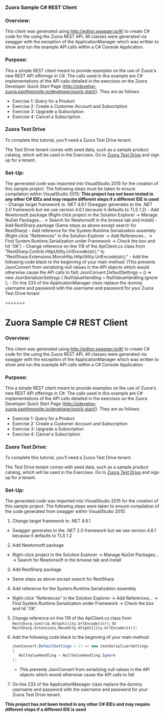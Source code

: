 ### Zuora Sample C# REST Client

### Overview:
This client was generated using http://editor.swagger.io/#/ to create C# code for the using the Zuora REST API. All classes were generated via swagger with the exception of the ApplicationManager which was 
written to show and run the example API calls within a C# Console Application.

### Purpose:
This a simple REST client meant to provide examples on the use of Zuora's new REST API offerings in C#. The calls used in this example are C# implementations of the API calls detailed in the exercises on the 
Zuora Developer Quick Start Page (http://zdevelop-zuora.pantheonsite.io/developer/quick-start/).
They are as follows:
- Exercise 1: Query for a Product
- Exercise 2: Create a Customer Account and Subscription
- Exercise 3: Upgrade a Subscription
- Exercise 4: Cancel a Subscription

### Zuora Test Drive

To complete this tutorial, you'll need a Zuora Test Drive tenant.

The Test Drive tenant comes with seed data, such as a sample product catalog, which will be used in the Exercises.
Go to [Zuora Test Drive](https://www.zuora.com/resource/zuora-test-drive/) and sign up for a tenant.

### Set-Up:
The generated code was imported into VisualStudio 2015 for the creation of this sample project. The following steps must be taken to ensure compilation within VisualStudio 2015: 
**This project has not been tested in any other C# IDEs and may require different steps if a different IDE is used**
	- Change target framework to .NET 4.6.1 (Swagger generates to the .NET 2.0 framework but we use version 4.6.1 because it defaults to TLS 1.2)
	- Add Newtonsoft package (Right-click project in the Solution Explorer -> Manage NuGet Packages... -> Search for Newtonsoft in the browse tab and install)
	- Add RestSharp package (Same steps as above except search for RestSharp)
	- Add reference for the System.Runtime.Serialization assembly (Right-click "References" in the Solution Explorer -> Add References... -> Find System.Runtime.Serialization under Framework -> Check the box and hit 'OK')
	- Change reference on line 119 of the ApiClient.cs class from "RestSharp.Contrib.HttpUtility.UrlEncode(str);" to "RestSharp.Extensions.MonoHttp.HttpUtility.UrlEncode(str);"
	- Add the following code black to the beginning of your main method: (This prevents JsonConvert from serializing null values in the API objects which would otherwise cause the API calls to fail)
	        JsonConvert.DefaultSettings = () => new JsonSerializerSettings
            {
                NullValueHandling = NullValueHandling.Ignore
            };
	- On line 233 of the ApplicationManager class replace the dummy username and password with the username and password for your Zuora Test Drive tenant


=======
# Zuora Sample C# REST Client

### Overview:
This client was generated using http://editor.swagger.io/#/ to create C# code for the using the Zuora REST API. All classes were generated via swagger with the exception of the ApplicationManager which was 
written to show and run the example API calls within a C# Console Application.

### Purpose:
This a simple REST client meant to provide examples on the use of Zuora's new REST API offerings in C#. The calls used in this example are C# implementations of the API calls detailed in the exercises on the 
Zuora Developer Quick Start Page (http://zdevelop-zuora.pantheonsite.io/developer/quick-start/).
They are as follows:
- Exercise 1: Query for a Product
- Exercise 2: Create a Customer Account and Subscription
- Exercise 3: Upgrade a Subscription
- Exercise 4: Cancel a Subscription

### Zuora Test Drive:

To complete this tutorial, you'll need a Zuora Test Drive tenant.

The Test Drive tenant comes with seed data, such as a sample product catalog, which will be used in the Exercises.
Go to [Zuora Test Drive](https://www.zuora.com/resource/zuora-test-drive/) and sign up for a tenant.

### Set-Up:  
The generated code was imported into VisualStudio 2015 for the creation of this sample project. The following steps were taken to ensure compilation of the code generated from swagger within VisualStudio 2015:

1. Change target framework to .NET 4.6.1 
  - Swagger generates to the .NET 2.0 framework but we use version 4.6.1 because it defaults to TLS 1.2
2. Add Newtonsoft package
  - Right-click project in the Solution Explorer -> Manage NuGet Packages... -> Search for Newtonsoft in the browse tab and install
3. Add RestSharp package
  - Same steps as above except search for RestSharp
4. Add reference for the System.Runtime.Serialization assembly
  - Right-click "References" in the Solution Explorer -> Add References... -> Find System.Runtime.Serialization under Framework -> Check the box and hit 'OK'
5. Change reference on line 119 of the ApiClient.cs class from `RestSharp.Contrib.HttpUtility.UrlEncode(str);` to `RestSharp.Extensions.MonoHttp.HttpUtility.UrlEncode(str);`
6. Add the following code black to the beginning of your main method:

   ```C#
   JsonConvert.DefaultSettings = () => new JsonSerializerSettings
   {
      NullValueHandling = NullValueHandling.Ignore
   };
   ```
   - This prevents JsonConvert from serializing null values in the API objects which would otherwise cause the API calls to fail
7. On line 233 of the ApplicationManager class replace the dummy username and password with the username and password for your Zuora Test Drive tenant. 
 
**This project has not been tested in any other C# IDEs and may require different steps if a different IDE is used**